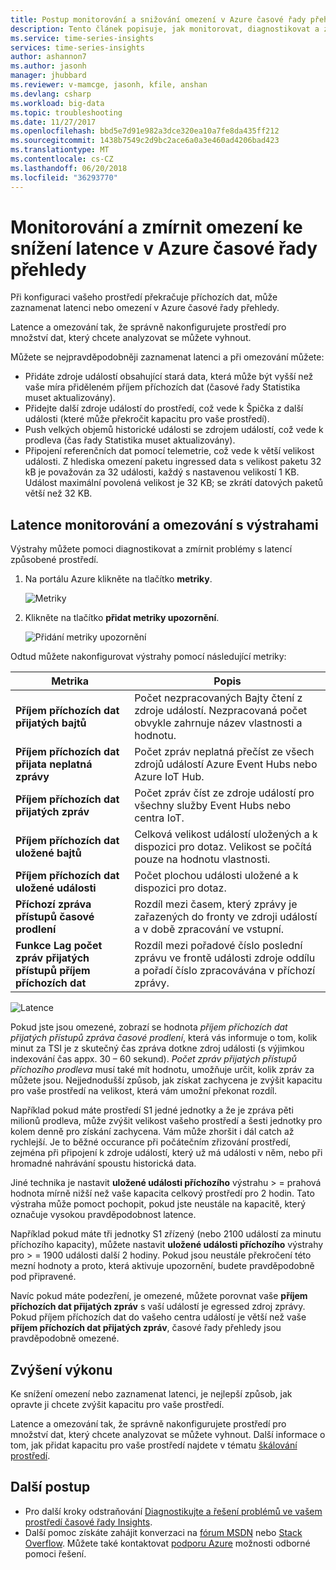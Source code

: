 ```yaml
---
title: Postup monitorování a snižování omezení v Azure časové řady přehledy | Microsoft Docs
description: Tento článek popisuje, jak monitorovat, diagnostikovat a zmírnit problémy s výkonem, které způsobí latenci a omezení v Azure časové řady přehledy.
ms.service: time-series-insights
services: time-series-insights
author: ashannon7
ms.author: jasonh
manager: jhubbard
ms.reviewer: v-mamcge, jasonh, kfile, anshan
ms.devlang: csharp
ms.workload: big-data
ms.topic: troubleshooting
ms.date: 11/27/2017
ms.openlocfilehash: bbd5e7d91e982a3dce320ea10a7fe8da435ff212
ms.sourcegitcommit: 1438b7549c2d9bc2ace6a0a3e460ad4206bad423
ms.translationtype: MT
ms.contentlocale: cs-CZ
ms.lasthandoff: 06/20/2018
ms.locfileid: "36293770"
---
```

# <a name="monitor-and-mitigate-throttling-to-reduce-latency-in-azure-time-series-insights"></a>Monitorování a zmírnit omezení ke snížení latence v Azure časové řady přehledy
Při konfiguraci vašeho prostředí překračuje příchozích dat, může zaznamenat latenci nebo omezení v Azure časové řady přehledy.

Latence a omezování tak, že správně nakonfigurujete prostředí pro množství dat, který chcete analyzovat se můžete vyhnout.

Můžete se nejpravděpodobněji zaznamenat latenci a při omezování můžete:

- Přidáte zdroje událostí obsahující stará data, která může být vyšší než vaše míra přiděleném příjem příchozích dat (časové řady Statistika muset aktualizovány).
- Přidejte další zdroje událostí do prostředí, což vede k Špička z další události (které může překročit kapacitu pro vaše prostředí).
- Push velkých objemů historické události se zdrojem událostí, což vede k prodleva (čas řady Statistika muset aktualizovány).
- Připojení referenčních dat pomocí telemetrie, což vede k větší velikost události.  Z hlediska omezení paketu ingressed data s velikost paketu 32 kB je považován za 32 události, každý s nastavenou velikostí 1 KB. Událost maximální povolená velikost je 32 KB; se zkrátí datových paketů větší než 32 KB.


## <a name="monitor-latency-and-throttling-with-alerts"></a>Latence monitorování a omezování s výstrahami

Výstrahy můžete pomoci diagnostikovat a zmírnit problémy s latencí způsobené prostředí. 

1. Na portálu Azure klikněte na tlačítko **metriky**. 

   ![Metriky](media/environment-mitigate-latency/add-metrics.png)

2. Klikněte na tlačítko **přidat metriky upozornění**.  

    ![Přidání metriky upozornění](media/environment-mitigate-latency/add-metric-alert.png)

Odtud můžete nakonfigurovat výstrahy pomocí následující metriky:

|Metrika  |Popis  |
|---------|---------|
|**Příjem příchozích dat přijatých bajtů**     | Počet nezpracovaných Bajty čtení z zdroje událostí. Nezpracovaná počet obvykle zahrnuje název vlastnosti a hodnotu.  |  
|**Příjem příchozích dat přijata neplatná zprávy**     | Počet zpráv neplatná přečíst ze všech zdrojů událostí Azure Event Hubs nebo Azure IoT Hub.      |
|**Příjem příchozích dat přijatých zpráv**   | Počet zpráv číst ze zdroje událostí pro všechny služby Event Hubs nebo centra IoT.        |
|**Příjem příchozích dat uložené bajtů**     | Celková velikost událostí uložených a k dispozici pro dotaz. Velikost se počítá pouze na hodnotu vlastnosti.        |
|**Příjem příchozích dat uložené události**     |   Počet plochou události uložené a k dispozici pro dotaz.      |
|**Příchozí zpráva přístupů časové prodlení**    |  Rozdíl mezi časem, který zprávy je zařazených do fronty ve zdroji událostí a v době zpracování ve vstupní.      |
|**Funkce Lag počet zpráv přijatých přístupů příjem příchozích dat**    |  Rozdíl mezi pořadové číslo poslední zprávu ve frontě události zdroje oddílu a pořadí číslo zpracovávána v příchozí zprávy.      |


![Latence](media/environment-mitigate-latency/latency.png)

Pokud jste jsou omezené, zobrazí se hodnota *příjem příchozích dat přijatých přístupů zpráva časové prodlení*, která vás informuje o tom, kolik minut za TSI je z skutečný čas zpráva dotkne zdroj události (s výjimkou indexování čas appx. 30 – 60 sekund).  *Počet zpráv přijatých přístupů příchozího prodleva* musí také mít hodnotu, umožňuje určit, kolik zpráv za můžete jsou.  Nejjednodušší způsob, jak získat zachycena je zvýšit kapacitu pro vaše prostředí na velikost, která vám umožní překonat rozdíl.  

Například pokud máte prostředí S1 jedné jednotky a že je zpráva pěti milionů prodleva, může zvýšit velikost vašeho prostředí a šesti jednotky pro kolem denně pro získání zachycena.  Vám může zhoršit i dál catch až rychlejší.  Je to běžné occurance při počátečním zřizování prostředí, zejména při připojení k zdroje událostí, který už má události v něm, nebo při hromadné nahrávání spoustu historická data.

Jiné technika je nastavit **uložené události příchozího** výstrahu > = prahová hodnota mírně nižší než vaše kapacita celkový prostředí pro 2 hodin.  Tato výstraha může pomoct pochopit, pokud jste neustále na kapacitě, který označuje vysokou pravděpodobnost latence.  

Například pokud máte tři jednotky S1 zřízený (nebo 2100 událostí za minutu příchozího kapacity), můžete nastavit **uložené události příchozího** výstrahy pro > = 1900 události další 2 hodiny. Pokud jsou neustále překročení této mezní hodnoty a proto, která aktivuje upozornění, budete pravděpodobně pod připravené.  

Navíc pokud máte podezření, je omezené, můžete porovnat vaše **příjem příchozích dat přijatých zpráv** s vaší událostí je egressed zdroj zprávy.  Pokud příjem příchozích dat do vašeho centra událostí je větší než vaše **příjem příchozích dat přijatých zpráv**, časové řady přehledy jsou pravděpodobně omezené.

## <a name="improving-performance"></a>Zvýšení výkonu 
Ke snížení omezení nebo zaznamenat latenci, je nejlepší způsob, jak opravte ji chcete zvýšit kapacitu pro vaše prostředí. 

Latence a omezování tak, že správně nakonfigurujete prostředí pro množství dat, který chcete analyzovat se můžete vyhnout. Další informace o tom, jak přidat kapacitu pro vaše prostředí najdete v tématu [škálování prostředí](time-series-insights-how-to-scale-your-environment.md).

## <a name="next-steps"></a>Další postup
- Pro další kroky odstraňování [Diagnostikujte a řešení problémů ve vašem prostředí časové řady Insights](time-series-insights-diagnose-and-solve-problems.md).
- Další pomoc získáte zahájit konverzaci na [fórum MSDN](https://social.msdn.microsoft.com/Forums/home?forum=AzureTimeSeriesInsights) nebo [Stack Overflow](https://stackoverflow.com/questions/tagged/azure-timeseries-insights). Můžete také kontaktovat [podporu Azure](https://azure.microsoft.com/support/options/) možnosti odborné pomoci řešení.
